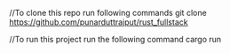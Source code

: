 //To clone this repo run following commands
git clone https://github.com/punarduttrajput/rust_fullstack

//To run this project run the following command
cargo run

